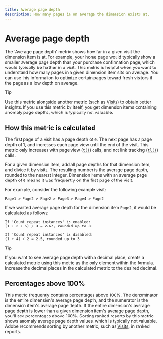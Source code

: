```yaml
---
title: Average page depth
description: How many pages in on average the dimension exists at.
---
```


# Average page depth

The 'Average page depth' metric shows how far in a given visit the dimension item is at. For example, your home page would typically show a smaller average page depth than your purchase confirmation page, which would typically be further in a visit. This metric is helpful when you want to understand how many pages in a given dimension item sits on average. You can use this information to optimize certain pages toward fresh visitors if the page as a low depth on average.

>[!TIP]
>
>Use this metric alongside another metric (such as [Visits](visits.md)) to obtain better insights. If you use this metric by itself, you get dimension items containing anomaly page depths, which is typically not valuable.

## How this metric is calculated

The first page of a visit has a page depth of `0`. The next page has a page depth of 1, and increases each page view until the end of the visit. This metric only increases with page view ([`t()`](/help/implement/vars/functions/t-method.md)) calls, and not link tracking ([`tl()`](/help/implement/vars/functions/tl-method.md)) calls.

For a given dimension item, add all page depths for that dimension item, and divide it by visits. The resulting number is the average page depth, rounded to the nearest integer. Dimension items with an average page depth of `0` means it was frequently on the first page of the visit.

For example, consider the following example visit:

```text
Page1 > Page2 > Page2 > Page3 > Page4 > Page2
```

If we wanted average page depth for the dimension item `Page2`, it would be calculated as follows:

```text
If 'Count repeat instances' is enabled:
(1 + 2 + 5) / 3 = 2.67, rounded up to 3

If 'Count repeat instances' is disabled:
(1 + 4) / 2 = 2.5, rounded up to 3
```

>[!TIP]
>
>If you want to see average page depth with a decimal place, create a calculated metric using this metric as the only element within the formula. Increase the decimal places in the calculated metric to the desired decimal.

## Percentages above 100%

This metric frequently contains percentages above 100%. The denominator is the entire dimension's average page depth, and the numerator is the dimension item's average page depth. If the entire dimension's average page depth is lower than a given dimension item's average page depth, you'll see percentages above 100%. Sorting ranked reports by this metric shows anomaly average page depth values, which is typically not valuable. Adobe recommends sorting by another metric, such as [Visits](visits.md), in ranked reports.